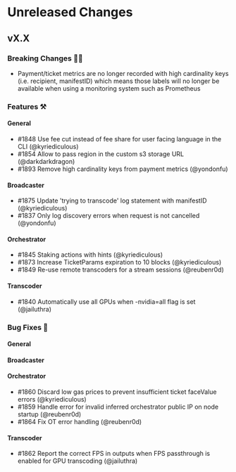 # Unreleased Changes

## vX.X

### Breaking Changes 🚨🚨

- Payment/ticket metrics are no longer recorded with high cardinality keys (i.e. recipient, manifestID) which means those labels will no longer be available when using a monitoring system such as Prometheus

### Features ⚒

#### General

- \#1848 Use fee cut instead of fee share for user facing language in the CLI (@kyriediculous)
- \#1854 Allow to pass region in the custom s3 storage URL (@darkdarkdragon)
- \#1893 Remove high cardinality keys from payment metrics (@yondonfu)

#### Broadcaster

- \#1875 Update 'trying to transcode' log statement with manifestID (@kyriediculous)
- \#1837 Only log discovery errors when request is not cancelled (@yondonfu)

#### Orchestrator

- \#1845 Staking actions with hints (@kyriediculous)
- \#1873 Increase TicketParams expiration to 10 blocks (@kyriediculous)
- \#1849 Re-use remote transcoders for a stream sessions (@reubenr0d)

#### Transcoder

- \#1840 Automatically use all GPUs when -nvidia=all flag is set (@jailuthra)

### Bug Fixes 🐞

#### General

#### Broadcaster

#### Orchestrator

- \#1860 Discard low gas prices to prevent insufficient ticket faceValue errors (@kyriediculous)
- \#1859 Handle error for invalid inferred orchestrator public IP on node startup (@reubenr0d)
- \#1864 Fix OT error handling (@reubenr0d)

#### Transcoder

- \#1862 Report the correct FPS in outputs when FPS passthrough is enabled for GPU transcoding (@jailuthra)